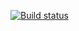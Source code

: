 [![Build status](https://ci.appveyor.com/api/projects/status/wjpypf3jd02rt97q?svg=true)](https://ci.appveyor.com/project/KristinaGalche/ci-4-2)
